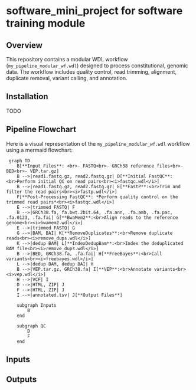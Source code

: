 # software_mini_project for software training module

## Overview
This repository contains a modular WDL workflow (`my_pipeline_modular_wf.wdl`) designed to process constitutional, genomic data. The workflow includes quality control, read trimming, alignment, duplicate removal, variant calling, and annotation.

## Installation
TODO

## Pipeline Flowchart
Here is a visual representation of the `my_pipeline_modular_wf.wdl` workflow using a mermaid flowchart:

```mermaid
 graph TD
    B[**Input Files**: <br>- FASTQ<br>- GRCh38 reference files<br>- BED<br>- VEP.tar.gz]
    B -->|read1.fastq.gz, read2.fastq.gz| D[**Initial FastQC**:<br>Perform initial QC on read pairs<br><i>fastqc.wdl</i>]
    B -->|read1.fastq.gz, read2.fastq.gz| E[**FastP**:<br>Trim and filter the read pairs<br><i>fastp.wdl</i>]
    F[**Post-Processing FastQC**: *Perform quality control on the trimmed read pairs*<br><i>fastqc.wdl</i>]
    E -->|trimmed FASTQ| F
    B -->|GRCh38.fa, fa.bwt.2bit.64, .fa.ann, .fa.amb, .fa.pac, .fa.0123, .fa.fai| G[**BwaMem2**:<br>Align reads to the reference genome<br><i>bwamem2.wdl</i>]
    E -->|trimmed FASTQ| G
    G -->|BAM, BAI| K[**RemoveDuplicates**:<br>Remove duplicate reads<br><i>remove_dups.wdl</i>]
    K -->|dedup BAM| L[**IndexDedupBam**:<br>Index the deduplicated BAM file<br><i>remove_dups.wdl</i>]
    B -->|BED, GRCh38.fa, .fa.fai| H[**FreeBayes**:<br>Call variants<br><i>freebayes.wdl</i>]
    L -->|dedup BAM, dedup BAI| H
    B -->|VEP.tar.gz, GRCh38.fa| I[**VEP**:<br>Annotate variants<br><i>vep.wdl</i>]
    H -->|VCF| I
    D -->|HTML, ZIP| J
    F -->|HTML, ZIP| J
    I -->|annotated.tsv| J[**Output Files**]

    subgraph Inputs
        B
    end

    subgraph QC
        D
        F
    end 
```
## Inputs

## Outputs